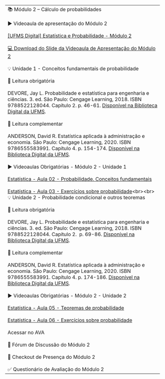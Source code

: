 |   |
|---|
|📚 Módulo 2 – Cálculo de probabilidades<br><br>▶️ Videoaula de apresentação do Módulo 2<br><br>[[UFMS Digital] Estatística e Probabilidade - Módulo 2](https://www.google.com/url?q=https://youtu.be/UxALamW5PJg&sa=D&source=editors&ust=1722972162848387&usg=AOvVaw0E25pOyUzPqJVT4bwZ8khv)<br><br>[💻 Download do Slide da Videoaula de Apresentação do Módulo 2](https://www.google.com/url?q=https://docs.google.com/presentation/d/1X-XK6Cq1t8N_k2Rl7srYU1G1Nfs9c_48czkQfQRDT3Q/export/pdf&sa=D&source=editors&ust=1722972162848884&usg=AOvVaw1YU5Ipd4gZcKKuo40THH3L)<br><br>💡 Unidade 1 - Conceitos fundamentais de probabilidade<br><br>📕 Leitura obrigatória<br><br>DEVORE, Jay L. Probabilidade e estatística para engenharia e ciências. 3. ed. São Paulo: Cengage Learning, 2018. ISBN 9788522128044. [](https://www.google.com/url?q=https://pergamum.ufms.br/pergamum/biblioteca/index.php&sa=D&source=editors&ust=1722972162849730&usg=AOvVaw0D3N1dbc5pdCH_F3BhreFn)Capítulo 2. p. 46-61. [Disponível na Biblioteca Digital da UFMS](https://www.google.com/url?q=https://pergamum.ufms.br/&sa=D&source=editors&ust=1722972162849986&usg=AOvVaw0iFsXS-vBC5hbjWqR59Iii).<br><br>📗 Leitura complementar<br><br>ANDERSON, David R. Estatística aplicada à administração e economia. São Paulo: Cengage Learning, 2020. ISBN 9786555583991. Capítulo 4. p. 154-174. [Disponível na Biblioteca Digital da UFMS](https://www.google.com/url?q=https://pergamum.ufms.br/&sa=D&source=editors&ust=1722972162850965&usg=AOvVaw3e-uwg-mz7s3Pq3nQGa1w4).<br><br>▶️ Videoaulas Obrigatórias - Módulo 2 - Unidade 1<br><br>[Estatística - Aula 02 - Probabilidade. Conceitos fundamentais](https://www.google.com/url?q=https://www.youtube.com/watch?v%3DyWJB3nMHRYE%26list%3DPLxI8Can9yAHdJq561NyRN9wZpTqVJn0Z0%26index%3D2&sa=D&source=editors&ust=1722972162851526&usg=AOvVaw1nfxFp1hhXW7bbGjxv7Nij)<br><br>[Estatística - Aula 03 - Exercícios sobre probabilidade](https://www.google.com/url?q=https://www.youtube.com/watch?v%3DqPUjLQStxzc%26list%3DPLxI8Can9yAHdJq561NyRN9wZpTqVJn0Z0%26index%3D3&sa=D&source=editors&ust=1722972162851829&usg=AOvVaw06ae9znVvZWLy761_j2Zi_)<br><br>💡 Unidade 2 - Probabilidade condicional e outros teoremas<br><br>📕 Leitura obrigatória<br><br>DEVORE, Jay L. Probabilidade e estatística para engenharia e ciências. 3. ed. São Paulo: Cengage Learning, 2018. ISBN 9788522128044. Capítulo 2.  p. 69-86. [Disponível na Biblioteca Digital da UFMS](https://www.google.com/url?q=https://pergamum.ufms.br/&sa=D&source=editors&ust=1722972162852601&usg=AOvVaw1c68AaRP3Px-P8S8DRmyCf).<br><br>📗 Leitura complementar<br><br>ANDERSON, David R. Estatística aplicada à administração e economia. São Paulo: Cengage Learning, 2020. ISBN 9786555583991. Capítulo 4. p. 174-186. [Disponível na Biblioteca Digital da UFMS](https://www.google.com/url?q=https://pergamum.ufms.br/&sa=D&source=editors&ust=1722972162853165&usg=AOvVaw2E-qBXSzpa0UEpUho63Fq4).<br><br>▶️ Videoaulas Obrigatórias - Módulo 2 - Unidade 2<br><br>[Estatística - Aula 05 - Teoremas de probabilidade](https://www.google.com/url?q=https://www.youtube.com/watch?v%3DQ6PQkFYiCRs%26list%3DPLxI8Can9yAHdJq561NyRN9wZpTqVJn0Z0%26index%3D5&sa=D&source=editors&ust=1722972162853939&usg=AOvVaw2T3xBOvDCBpAVrNeL5JRqU)<br><br>[Estatística - Aula 06 - Exercícios sobre probabilidade](https://www.google.com/url?q=https://www.youtube.com/watch?v%3DWEUzStGJIiQ%26list%3DPLxI8Can9yAHdJq561NyRN9wZpTqVJn0Z0%26index%3D6&sa=D&source=editors&ust=1722972162854722&usg=AOvVaw0Rn7CXG2SyL5YjtO8MBHlD)<br><br>Acessar no AVA<br><br>💬 Fórum de Discussão do Módulo 2<br><br>📍 Checkout de Presença do Módulo 2<br><br>✅ Questionário de Avaliação do Módulo 2|